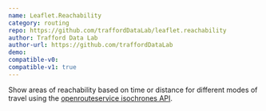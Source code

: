 ```yaml
---
name: Leaflet.Reachability
category: routing
repo: https://github.com/traffordDataLab/leaflet.reachability
author: Trafford Data Lab
author-url: https://github.com/traffordDataLab
demo: 
compatible-v0:
compatible-v1: true
---
```


Show areas of reachability based on time or distance for different modes of travel using the <a href="https://openrouteservice.org/dev/#/api-docs">openrouteservice isochrones API</a>.
